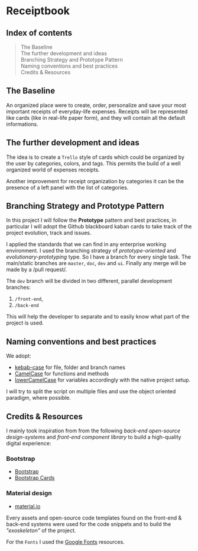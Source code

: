 # Receiptbook

## Index of contents
> The Baseline <br>
> The further development and ideas <br>
> Branching Strategy and Prototype Pattern <br>
> Naming conventions and best practices <br>
> Credits & Resources

## The Baseline
An organized place were to create, order, personalize and save your most important receipts of everyday-life expenses.
Receipts will be represented like cards (like in real-life paper form), and they will contain all the default informations.

## The further development and ideas

The idea is to create a `Trello` style of cards which could be organized by the user by categories, colors, and tags. This permits
the build of a well organized world of expenses receipts.

Another improvement for receipt organization by categories it can be the presence of a left panel with the list of categories.

## Branching Strategy and Prototype Pattern
In this project I will follow the **Prototype** pattern and best practices, in particular I will adopt the Github blackboard kaban cards to take 
track of the project evolution, track and issues.

I applied the standards that we can find in any enterprise working environment. I used the branching strategy of _prototype-oriented_ and _evolutionary-prototyping_ type. So I have a branch for every single task.
The main/static branches are `master`, `doc`, `dev` and `ui`.
Finally any merge will be made by a /pull request/.

The `dev` branch will be divided in two different, parallel development branches:
1. `/front-end`,
2. `/back-end`

This will help the developer to separate and to easily know what part of the project is used.

## Naming conventions and best practices

We adopt:

- [kebab-case](https://it.wikipedia.org/wiki/Kebab_case) for file, folder and branch names
- [CamelCase](https://en.wikipedia.org/wiki/Camel_case) for functions and methods
- [lowerCamelCase](https://www.w3schools.com/JS/js_conventions.asp) for variables
  accordingly with the native project setup.

I will try to split the script on multiple files and use the object oriented paradigm, where possible.

## Credits & Resources

I mainly took inspiration from from the following _back-end open-source design-systems_ and _front-end component library_ to build a high-quality digital experience:

### Bootstrap
- [Bootstrap](https://getbootstrap.com/)
- [Bootstrap Cards](https://getbootstrap.com/docs/4.3/components/card/)

### Material design
- [material.io](https://material.io/components/cards/)

Every assets and open-source code templates found on the front-end & back-end systems were used for the code snippets and to build the _"exoskeleton"_ of the project.

For the `Fonts` I used the [Google Fonts](https://fonts.google.com/) resources.